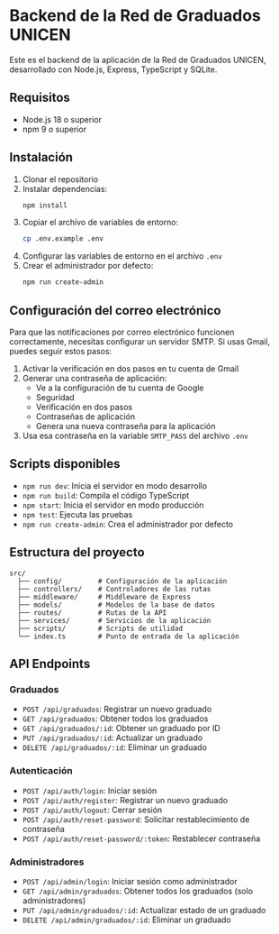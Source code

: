 # Backend de la Red de Graduados UNICEN

Este es el backend de la aplicación de la Red de Graduados UNICEN, desarrollado con Node.js, Express, TypeScript y SQLite.

## Requisitos

- Node.js 18 o superior
- npm 9 o superior

## Instalación

1. Clonar el repositorio
2. Instalar dependencias:
   ```bash
   npm install
   ```
3. Copiar el archivo de variables de entorno:
   ```bash
   cp .env.example .env
   ```
4. Configurar las variables de entorno en el archivo `.env`
5. Crear el administrador por defecto:
   ```bash
   npm run create-admin
   ```

## Configuración del correo electrónico

Para que las notificaciones por correo electrónico funcionen correctamente, necesitas configurar un servidor SMTP. Si usas Gmail, puedes seguir estos pasos:

1. Activar la verificación en dos pasos en tu cuenta de Gmail
2. Generar una contraseña de aplicación:
   - Ve a la configuración de tu cuenta de Google
   - Seguridad
   - Verificación en dos pasos
   - Contraseñas de aplicación
   - Genera una nueva contraseña para la aplicación
3. Usa esa contraseña en la variable `SMTP_PASS` del archivo `.env`

## Scripts disponibles

- `npm run dev`: Inicia el servidor en modo desarrollo
- `npm run build`: Compila el código TypeScript
- `npm start`: Inicia el servidor en modo producción
- `npm test`: Ejecuta las pruebas
- `npm run create-admin`: Crea el administrador por defecto

## Estructura del proyecto

```
src/
  ├── config/         # Configuración de la aplicación
  ├── controllers/    # Controladores de las rutas
  ├── middleware/     # Middleware de Express
  ├── models/         # Modelos de la base de datos
  ├── routes/         # Rutas de la API
  ├── services/       # Servicios de la aplicación
  ├── scripts/        # Scripts de utilidad
  └── index.ts        # Punto de entrada de la aplicación
```

## API Endpoints

### Graduados

- `POST /api/graduados`: Registrar un nuevo graduado
- `GET /api/graduados`: Obtener todos los graduados
- `GET /api/graduados/:id`: Obtener un graduado por ID
- `PUT /api/graduados/:id`: Actualizar un graduado
- `DELETE /api/graduados/:id`: Eliminar un graduado

### Autenticación

- `POST /api/auth/login`: Iniciar sesión
- `POST /api/auth/register`: Registrar un nuevo graduado
- `POST /api/auth/logout`: Cerrar sesión
- `POST /api/auth/reset-password`: Solicitar restablecimiento de contraseña
- `POST /api/auth/reset-password/:token`: Restablecer contraseña

### Administradores

- `POST /api/admin/login`: Iniciar sesión como administrador
- `GET /api/admin/graduados`: Obtener todos los graduados (solo administradores)
- `PUT /api/admin/graduados/:id`: Actualizar estado de un graduado
- `DELETE /api/admin/graduados/:id`: Eliminar un graduado 